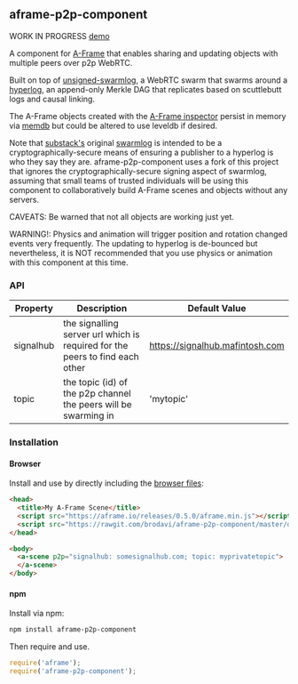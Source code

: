 ## aframe-p2p-component

WORK IN PROGRESS  [demo](https://brodavi.github.io/aframe-p2p-component/basic/)

A component for [A-Frame](https://aframe.io) that enables sharing and updating objects with multiple peers over p2p WebRTC.

Built on top of [unsigned-swarmlog](http://npmjs.org/package/unsigned-swarmlog), a WebRTC swarm that swarms around a [hyperlog](https://www.npmjs.com/package/hyperlog), an append-only Merkle DAG that replicates based on scuttlebutt logs and causal linking.

The A-Frame objects created with the [A-Frame inspector](https://aframe.io/docs/master/guides/using-the-aframe-inspector.html) persist in memory via [memdb](http://npmjs.org/package/memdb) but could be altered to use leveldb if desired.

Note that [substack's](https://www.npmjs.com/~substack) original [swarmlog](http://npmjs.org/package/swarmlog) is intended to be a cryptographically-secure means of ensuring a publisher to a hyperlog is who they say they are. aframe-p2p-component uses a fork of this project that ignores the cryptographically-secure signing aspect of swarmlog, assuming that small teams of trusted individuals will be using this component to collaboratively build A-Frame scenes and objects without any servers.

CAVEATS: Be warned that not all objects are working just yet.

WARNING!: Physics and animation will trigger position and rotation changed events very frequently. The updating to hyperlog is de-bounced but nevertheless, it is NOT recommended that you use physics or animation with this component at this time.

### API

| Property | Description | Default Value |
| -------- | ----------- | ------------- |
| signalhub| the signalling server url which is required for the peers to find each other | https://signalhub.mafintosh.com |
| topic    | the topic (id) of the p2p channel the peers will be swarming in | 'mytopic' |

### Installation

#### Browser

Install and use by directly including the [browser files](dist):

```html
<head>
  <title>My A-Frame Scene</title>
  <script src="https://aframe.io/releases/0.5.0/aframe.min.js"></script>
  <script src="https://rawgit.com/brodavi/aframe-p2p-component/master/dist/aframe-p2p-component.min.js"></script>
</head>

<body>
  <a-scene p2p="signalhub: somesignalhub.com; topic: myprivatetopic">
  </a-scene>
</body>
```

<!-- If component is accepted to the Registry, uncomment this. -->
<!--
Or with [angle](https://npmjs.com/package/angle/), you can install the proper
version of the component straight into your HTML file, respective to your
version of A-Frame:

```sh
angle install aframe-p2p-component
```
-->

#### npm

Install via npm:

```bash
npm install aframe-p2p-component
```

Then require and use.

```js
require('aframe');
require('aframe-p2p-component');
```
